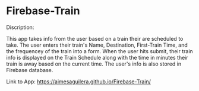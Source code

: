 # Firebase-Train

Discription:

  This app takes info from the user based on a train their are scheduled to take.
  The user enters their train's Name, Destination, First-Train Time, and the frequencey of the train into a form.
  When the user hits submit, their train info is displayed on the Train Schedule along with the time in minutes their train is away based     on the current time.
  The user's info is also stored in Firebase database.
  


Link to App: https://aimesaguilera.github.io/Firebase-Train/
